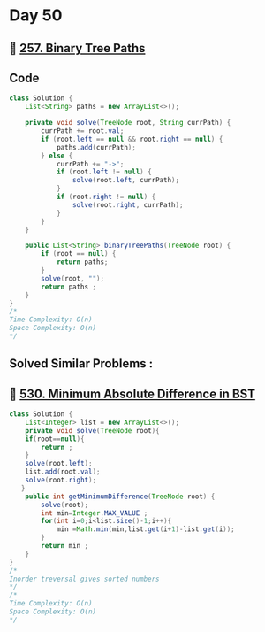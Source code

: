 # Day 50

## 🔗 [257. Binary Tree Paths](https://leetcode.com/problems/binary-tree-paths/description/)

## Code

```java
class Solution {
    List<String> paths = new ArrayList<>();

    private void solve(TreeNode root, String currPath) {
        currPath += root.val;
        if (root.left == null && root.right == null) {
            paths.add(currPath);
        } else {
            currPath += "->";
            if (root.left != null) {
                solve(root.left, currPath);
            }
            if (root.right != null) {
                solve(root.right, currPath);
            }
        }
    }

    public List<String> binaryTreePaths(TreeNode root) {
        if (root == null) {
            return paths;
        }
        solve(root, "");
        return paths ;
    }
}
/*
Time Complexity: O(n)
Space Complexity: O(n)
*/
```

## Solved Similar Problems :

## 🔗 [530. Minimum Absolute Difference in BST](https://leetcode.com/problems/minimum-absolute-difference-in-bst/description/)

```java
class Solution {
    List<Integer> list = new ArrayList<>();
    private void solve(TreeNode root){
    if(root==null){
        return ;
    }
    solve(root.left);
    list.add(root.val);
    solve(root.right);
   }
    public int getMinimumDifference(TreeNode root) {
        solve(root);
        int min=Integer.MAX_VALUE ;
        for(int i=0;i<list.size()-1;i++){
            min =Math.min(min,list.get(i+1)-list.get(i));
        }
        return min ;
    }
}
/*
Inorder treversal gives sorted numbers
*/
/*
Time Complexity: O(n)
Space Complexity: O(n)
*/
```

